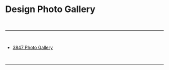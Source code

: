# Design Photo Gallery

<br>

***

<br>

- [3847 Photo Gallery](https://photos.spectrum3847.org/search#q=robot&i=0)

<br>

***

<br>
